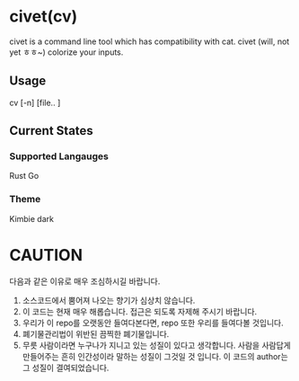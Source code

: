 # civet(cv)
civet is a command line tool which has compatibility with cat. civet (will, not yet ㅎㅎ~) colorize your inputs.

## Usage
cv [-n] [file.. ]

## Current States
###  Supported Langauges
Rust
Go

### Theme
Kimbie dark

# CAUTION
다음과 같은 이유로 매우 조심하시길 바랍니다.

1. 소스코드에서 뿜어져 나오는 향기가 심상치 않습니다.
2. 이 코드는 현재 매우 해롭습니다. 접근은 되도록 자제해 주시기 바랍니다.
3. 우리가 이 repo를 오랫동안 들여다본다면, repo 또한 우리를 들여다볼 것입니다.
4. 폐기물관리법이 위반된 끔찍한 폐기물입니다.
5. 무릇 사람이라면 누구나가 지니고 있는 성질이 있다고 생각합니다. 사람을 사람답게 만들어주는 흔히 인간성이라 말하는 성질이 그것일 것 입니다. 이 코드의 author는 그 성질이 결여되었습니다.
 

